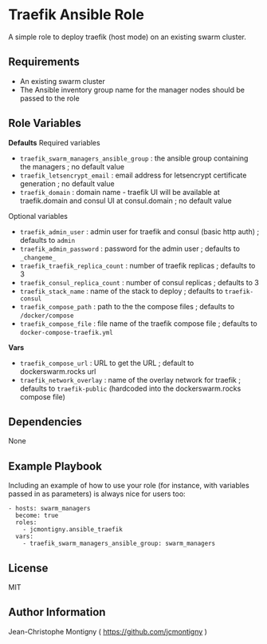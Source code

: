 Traefik Ansible Role
====================

A simple role to deploy traefik (host mode) on an existing swarm cluster.

Requirements
------------

- An existing swarm cluster
- The Ansible inventory group name for the manager nodes should be passed to the role

Role Variables
--------------

__Defaults__
Required variables
- `traefik_swarm_managers_ansible_group` : the ansible group containing the managers ; no default value
- `traefik_letsencrypt_email` : email address for letsencrypt certificate generation ; no default value
- `traefik_domain` : domain name - traefik UI will be available at traefik.domain and consul UI at consul.domain ; no default value

Optional variables
- `traefik_admin_user` : admin user for traefik and consul (basic http auth) ; defaults to `admin`
- `traefik_admin_password` : password for the admin user ; defaults to `_changeme_`
- `traefik_traefik_replica_count` : number of traefik replicas ; defaults to 3
- `traefik_consul_replica_count` : number of consul replicas ; defaults to 3
- `traefik_stack_name` : name of the stack to deploy ; defaults to `traefik-consul`
- `traefik_compose_path` : path to the the compose files ; defaults to `/docker/compose`
- `traefik_compose_file` : file name of the traefik compose file ; defaults to `docker-compose-traefik.yml`

__Vars__
- `traefik_compose_url` : URL to get the URL ; default to dockerswarm.rocks url
- `traefik_network_overlay` : name of the overlay network for traefik ; defaults to `traefik-public` (hardcoded into the dockerswarm.rocks compose file)

Dependencies
------------

None

Example Playbook
----------------

Including an example of how to use your role (for instance, with variables passed in as parameters) is always nice for users too:

    - hosts: swarm_managers
      become: true
      roles:
        - jcmontigny.ansible_traefik
      vars:
        - traefik_swarm_managers_ansible_group: swarm_managers


License
-------

MIT

Author Information
------------------

Jean-Christophe Montigny ( https://github.com/jcmontigny )
